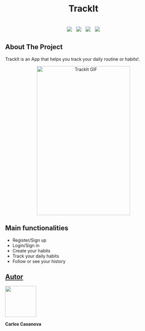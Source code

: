 <div>
<h1 align="center">TrackIt</h1>
<br/>
</div>
<div align="center">
<img style='margin: 5px;' src='https://img.shields.io/badge/axios%20-%2320232a.svg?&style=for-the-badge&color=informational'>
<img style='margin: 5px;' src="https://img.shields.io/badge/react-app%20-%2320232a.svg?&style=for-the-badge&color=60ddf9&logo=react&logoColor=%2361DAFB"/>
<img style='margin: 5px;' src="https://img.shields.io/badge/react_route%20-%2320232a.svg?&style=for-the-badge&logo=react&logoColor=%2361DAFB"/>
<img style='margin: 5px;' src='https://img.shields.io/badge/styled-components%20-%2320232a.svg?&style=for-the-badge&color=b8679e&logo=styled-components&logoColor=%3a3a3a'>
</div>

## About The Project

<p align="justify"> TrackIt is an App that helps you track your daily routine or habits!.</p>

<div align="center">
<div align="center">
 <img width="300px" height="480px" src="https://user-images.githubusercontent.com/72350887/222978209-8fe6f417-0a24-4fd4-9b8d-5e21b4bb3750.gif" alt="TrackIt GIF"/>
</div>

</div>


## Main functionalities

- Register/Sign up
- Login/Sign in
- Create your habits
- Track your daily habits
- Follow or see your history

## [Autor](https://www.linkedin.com/in/carloscasanovad/)
<div display="flex">
<img width="100px" src="https://user-images.githubusercontent.com/72350887/177237527-f05d4f6c-cc07-443e-a399-4b83fa211335.png" alt=""/>
<p><b>Carlos Casanova</b></p>

</div>

